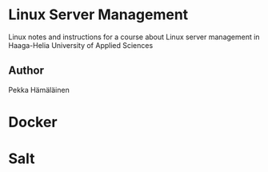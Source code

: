 # Linux Server Management

Linux notes and instructions for a course about Linux server management in Haaga-Helia University of Applied Sciences


## Author

Pekka Hämäläinen


# Docker

# Salt
